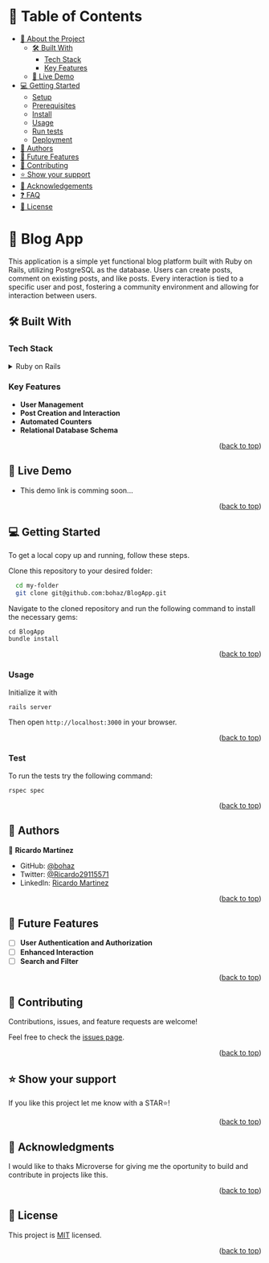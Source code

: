 # 📗 Table of Contents

- [📖 About the Project](#about-project)
  - [🛠 Built With](#built-with)
    - [Tech Stack](#tech-stack)
    - [Key Features](#key-features)
  - [🚀 Live Demo](#live-demo)
- [💻 Getting Started](#getting-started)
  - [Setup](#setup)
  - [Prerequisites](#prerequisites)
  - [Install](#install)
  - [Usage](#usage)
  - [Run tests](#run-tests)
  - [Deployment](#triangular_flag_on_post-deployment)
- [👥 Authors](#authors)
- [🔭 Future Features](#future-features)
- [🤝 Contributing](#contributing)
- [⭐️ Show your support](#support)
- [🙏 Acknowledgements](#acknowledgements)
- [❓ FAQ](#faq)
- [📝 License](#license)

# 📖 Blog App <a name="about-project"></a>

This application is a simple yet functional blog platform built with Ruby on Rails, utilizing PostgreSQL as the database. Users can create posts, comment on existing posts, and like posts. Every interaction is tied to a specific user and post, fostering a community environment and allowing for interaction between users.

## 🛠 Built With <a name="built-with"></a>

### Tech Stack <a name="tech-stack"></a>


<details>
<summary>Ruby on Rails</summary>
  <ul>
    <li><a href="https://rubyonrails.org/">Ruby</a></li>
  </ul>
</details>


### Key Features <a name="key-features"></a>


- **User Management**
- **Post Creation and Interaction**
- **Automated Counters**
- **Relational Database Schema**

<p align="right">(<a href="#readme-top">back to top</a>)</p>

## 🚀 Live Demo <a name="live-demo"></a>

- This demo link is comming soon...

<p align="right">(<a href="#readme-top">back to top</a>)</p>


## 💻 Getting Started <a name="getting-started"></a>

To get a local copy up and running, follow these steps.


Clone this repository to your desired folder:

```sh
  cd my-folder
  git clone git@github.com:bohaz/BlogApp.git
```

Navigate to the cloned repository and run the following command to install the necessary gems:
```
cd BlogApp
bundle install
```

<p align="right">(<a href="#readme-top">back to top</a>)</p>

### Usage
Initialize it with
```
rails server
```
Then open `http://localhost:3000` in your browser.

<p align="right">(<a href="#readme-top">back to top</a>)</p>

### Test
To run the tests try the following command:
```
rspec spec
```

<p align="right">(<a href="#readme-top">back to top</a>)</p>


## 👥 Authors <a name="authors"></a>


👤 **Ricardo Martínez**

- GitHub: [@bohaz](https://github.com/bohaz)
- Twitter: [@Ricardo29115571](https://twitter.com/Ricardo29115571)
- LinkedIn: [Ricardo Martinez](https://www.linkedin.com/in/ricardomart%C3%ADnez%E2%88%B4/)


<p align="right">(<a href="#readme-top">back to top</a>)</p>


## 🔭 Future Features <a name="future-features"></a>


- [ ] **User Authentication and Authorization**
- [ ] **Enhanced Interaction**
- [ ] **Search and Filter**

<p align="right">(<a href="#readme-top">back to top</a>)</p>


## 🤝 Contributing <a name="contributing"></a>

Contributions, issues, and feature requests are welcome!

Feel free to check the [issues page](https://github.com/bohaz/BlogApp/issues).

<p align="right">(<a href="#readme-top">back to top</a>)</p>


## ⭐️ Show your support <a name="support"></a>

If you like this project let me know with a STAR⭐!

<p align="right">(<a href="#readme-top">back to top</a>)</p>


## 🙏 Acknowledgments <a name="acknowledgements"></a>

I would like to thaks Microverse for giving me the oportunity to build and contribute in projects like this.

<p align="right">(<a href="#readme-top">back to top</a>)</p>


## 📝 License <a name="license"></a>

This project is [MIT](https://github.com/bohaz/BlogApp/blob/dev/MIT.md) licensed.

<p align="right">(<a href="#readme-top">back to top</a>)</p>